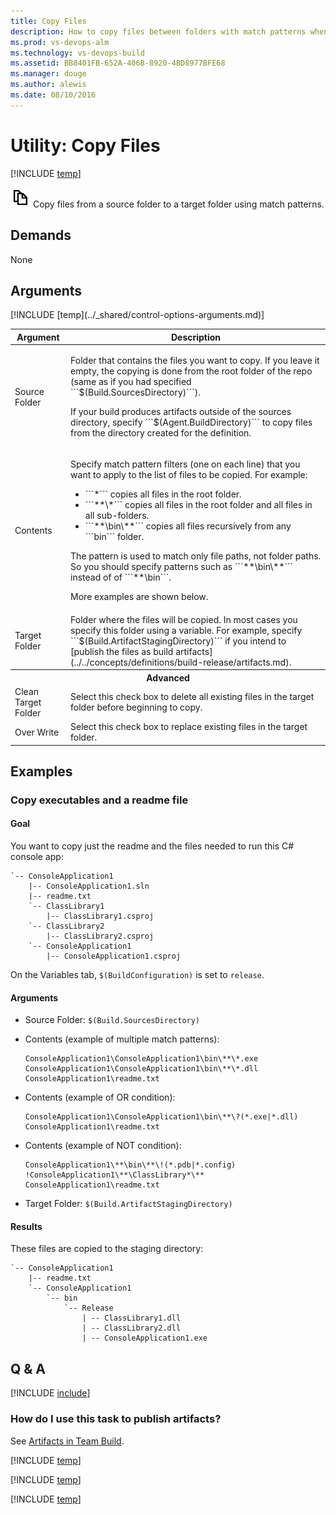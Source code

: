```yaml
---
title: Copy Files
description: How to copy files between folders with match patterns when building code in Visual Studio Team Services
ms.prod: vs-devops-alm
ms.technology: vs-devops-build
ms.assetid: BB8401FB-652A-406B-8920-4BD8977BFE68
ms.manager: douge
ms.author: alewis
ms.date: 08/10/2016
---
```


# Utility: Copy Files

[!INCLUDE [temp](../../_shared/version-tfs-2015-update.md)]

![](_img/copy-files.png) Copy files from a source folder to a target folder using match patterns.

## Demands

None

## Arguments

<table>
<thead>
<tr>
<th>Argument</th>
<th>Description</th>
</tr>
</thead>
<tr>
<td>Source Folder</td>
<td>
<p>Folder that contains the files you want to copy. If you leave it empty, the copying is done from the root folder of the repo (same as if you had specified ```$(Build.SourcesDirectory)```).</p>
<p>If your build produces artifacts outside of the sources directory, specify ```$(Agent.BuildDirectory)``` to copy files from the directory created for the definition.</p>
</td>
</tr>
<tr>
<td>Contents</td>
<td><p>Specify match pattern filters (one on each line) that you want to apply to the list of files to be copied. For example:
</p>
<ul>
<li>```*``` copies all files in the root folder.</li>
<li>```**\*``` copies all files in the root folder and all files in all sub-folders.</li>
<li>```**\bin\**``` copies all files recursively from any ```bin``` folder.</li>
</ul>
<p>The pattern is used to match only file paths, not folder paths. So you should specify patterns such as ```**\bin\**``` instead of of ```**\bin```.</p>
<p>More examples are shown below.</p>
</td>
</tr>
<tr>
<td>Target Folder</td>
<td>Folder where the files will be copied. In most cases you specify this folder using a variable. For example, specify ```$(Build.ArtifactStagingDirectory)``` if you intend to [publish the files as build artifacts](../../concepts/definitions/build-release/artifacts.md).</td>
</tr>
<tr><th style="text-align: center" colspan="2">Advanced</th></tr>
<tr>
<td>Clean Target Folder</td>
<td>Select this check box to delete all existing files in the target folder before beginning to copy.</td>
</tr>
<tr>
<td>Over Write</td>
<td>Select this check box to replace existing files in the target folder.</td>
</tr>
[!INCLUDE [temp](../_shared/control-options-arguments.md)]
</table>

## Examples

### Copy executables and a readme file

#### Goal

You want to copy just the readme and the files needed to run this C# console app:

```
`-- ConsoleApplication1
    |-- ConsoleApplication1.sln
    |-- readme.txt
    `-- ClassLibrary1
        |-- ClassLibrary1.csproj
    `-- ClassLibrary2
        |-- ClassLibrary2.csproj
    `-- ConsoleApplication1
        |-- ConsoleApplication1.csproj
```

On the Variables tab, ```$(BuildConfiguration)``` is set to ```release```.

#### Arguments

* Source Folder: ```$(Build.SourcesDirectory)```

* Contents (example of multiple match patterns):

   ```
   ConsoleApplication1\ConsoleApplication1\bin\**\*.exe
   ConsoleApplication1\ConsoleApplication1\bin\**\*.dll
   ConsoleApplication1\readme.txt
   ```

* Contents (example of OR condition):

   ```
   ConsoleApplication1\ConsoleApplication1\bin\**\?(*.exe|*.dll)
   ConsoleApplication1\readme.txt
   ```

* Contents (example of NOT condition): 

   ```
   ConsoleApplication1\**\bin\**\!(*.pdb|*.config)
   !ConsoleApplication1\**\ClassLibrary*\**
   ConsoleApplication1\readme.txt
   ```

* Target Folder: ```$(Build.ArtifactStagingDirectory)```

#### Results

These files are copied to the staging directory:

```
`-- ConsoleApplication1
    |-- readme.txt
    `-- ConsoleApplication1
        `-- bin
            `-- Release
                | -- ClassLibrary1.dll
                | -- ClassLibrary2.dll
                | -- ConsoleApplication1.exe
```

## Q & A

<!-- BEGINSECTION class="md-qanda" -->

[!INCLUDE [include](../_shared/qa-minimatch.md)]

### How do I use this task to publish artifacts?

See [Artifacts in Team Build](../../concepts/definitions/build-release/artifacts.md).

[!INCLUDE [temp](../_shared/build-step-common-qa.md)]

[!INCLUDE [temp](../../_shared/qa-agents.md)]

[!INCLUDE [temp](../../_shared/qa-versions.md)]

<!-- ENDSECTION -->
